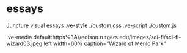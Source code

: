 # essays
Juncture visual essays
.ve-style ./custom.css
.ve-script ./custom.js

<script>
    // Inline script tags will allow you to insert a script anywhere in the document.
    console.log("This log was generated by an inline script");
</script>
.ve-media default:https%3A//edison.rutgers.edu/images/sci-fi/sci-fi-wizard03.jpeg left width=60% caption="Wizard of Menlo Park"